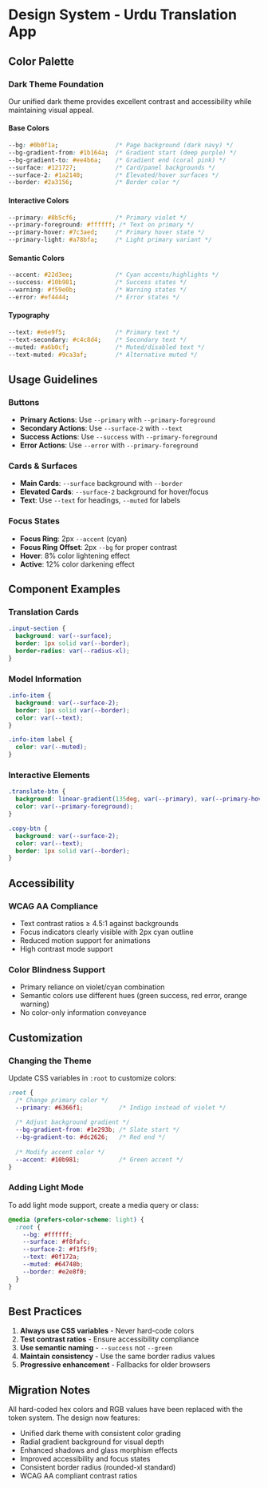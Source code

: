 # Design System - Urdu Translation App

## Color Palette

### Dark Theme Foundation
Our unified dark theme provides excellent contrast and accessibility while maintaining visual appeal.

#### Base Colors
```css
--bg: #0b0f1a;                /* Page background (dark navy) */
--bg-gradient-from: #1b164a;  /* Gradient start (deep purple) */
--bg-gradient-to: #ee4b6a;    /* Gradient end (coral pink) */
--surface: #121727;           /* Card/panel backgrounds */
--surface-2: #1a2140;         /* Elevated/hover surfaces */
--border: #2a3156;            /* Border color */
```

#### Interactive Colors
```css
--primary: #8b5cf6;           /* Primary violet */
--primary-foreground: #ffffff; /* Text on primary */
--primary-hover: #7c3aed;     /* Primary hover state */
--primary-light: #a78bfa;     /* Light primary variant */
```

#### Semantic Colors
```css
--accent: #22d3ee;            /* Cyan accents/highlights */
--success: #10b981;           /* Success states */
--warning: #f59e0b;           /* Warning states */
--error: #ef4444;             /* Error states */
```

#### Typography
```css
--text: #e6e9f5;              /* Primary text */
--text-secondary: #c4c8d4;    /* Secondary text */
--muted: #a6b0cf;             /* Muted/disabled text */
--text-muted: #9ca3af;        /* Alternative muted */
```

## Usage Guidelines

### Buttons
- **Primary Actions**: Use `--primary` with `--primary-foreground`
- **Secondary Actions**: Use `--surface-2` with `--text`
- **Success Actions**: Use `--success` with `--primary-foreground`
- **Error Actions**: Use `--error` with `--primary-foreground`

### Cards & Surfaces
- **Main Cards**: `--surface` background with `--border`
- **Elevated Cards**: `--surface-2` background for hover/focus
- **Text**: Use `--text` for headings, `--muted` for labels

### Focus States
- **Focus Ring**: 2px `--accent` (cyan)
- **Focus Ring Offset**: 2px `--bg` for proper contrast
- **Hover**: 8% color lightening effect
- **Active**: 12% color darkening effect

## Component Examples

### Translation Cards
```css
.input-section {
  background: var(--surface);
  border: 1px solid var(--border);
  border-radius: var(--radius-xl);
}
```

### Model Information
```css
.info-item {
  background: var(--surface-2);
  border: 1px solid var(--border);
  color: var(--text);
}

.info-item label {
  color: var(--muted);
}
```

### Interactive Elements
```css
.translate-btn {
  background: linear-gradient(135deg, var(--primary), var(--primary-hover));
  color: var(--primary-foreground);
}

.copy-btn {
  background: var(--surface-2);
  color: var(--text);
  border: 1px solid var(--border);
}
```

## Accessibility

### WCAG AA Compliance
- Text contrast ratios ≥ 4.5:1 against backgrounds
- Focus indicators clearly visible with 2px cyan outline
- Reduced motion support for animations
- High contrast mode support

### Color Blindness Support
- Primary reliance on violet/cyan combination
- Semantic colors use different hues (green success, red error, orange warning)
- No color-only information conveyance

## Customization

### Changing the Theme
Update CSS variables in `:root` to customize colors:

```css
:root {
  /* Change primary color */
  --primary: #6366f1;          /* Indigo instead of violet */
  
  /* Adjust background gradient */
  --bg-gradient-from: #1e293b; /* Slate start */
  --bg-gradient-to: #dc2626;   /* Red end */
  
  /* Modify accent color */
  --accent: #10b981;           /* Green accent */
}
```

### Adding Light Mode
To add light mode support, create a media query or class:

```css
@media (prefers-color-scheme: light) {
  :root {
    --bg: #ffffff;
    --surface: #f8fafc;
    --surface-2: #f1f5f9;
    --text: #0f172a;
    --muted: #64748b;
    --border: #e2e8f0;
  }
}
```

## Best Practices

1. **Always use CSS variables** - Never hard-code colors
2. **Test contrast ratios** - Ensure accessibility compliance
3. **Use semantic naming** - `--success` not `--green`
4. **Maintain consistency** - Use the same border radius values
5. **Progressive enhancement** - Fallbacks for older browsers

## Migration Notes

All hard-coded hex colors and RGB values have been replaced with the token system. The design now features:

- Unified dark theme with consistent color grading
- Radial gradient background for visual depth
- Enhanced shadows and glass morphism effects
- Improved accessibility and focus states
- Consistent border radius (rounded-xl standard)
- WCAG AA compliant contrast ratios